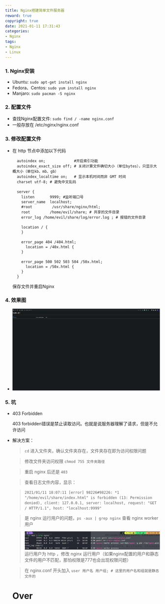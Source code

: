 ```yaml
---
title: Nginx搭建简单文件服务器
reward: true
copyright: true
date: 2021-01-11 17:31:43
categories:
- Nginx
tags:
- Nginx
- Linux
---
```



### 1. Nginx安装
  * Ubuntu: ```sudo apt-get install nginx```
  * Fedora、Centos: ```sudo yum install nginx```
  * Manjaro: ```sudo pacman -S nginx```
  
### 2. 配置文件
  * 查找Nginx配置文件: ```sudo find / -name nginx.conf```
  * 一般存放在 /etc/nginx/nginx.conf

### 3. 修改配置文件
  * 在 http 节点中添加以下代码
    ```
      autoindex on;             #开启索引功能
      autoindex_exact_size off; # 关闭计算文件确切大小（单位bytes），只显示大概大小（单位kb、mb、gb）
      autoindex_localtime on;   # 显示本机时间而非 GMT 时间
      charset utf-8; # 避免中文乱码

      server {
        listen       9999; #监听端口号
        server_name  localhost;
        #root         /usr/share/nginx/html;
        root         /home/evil/share; # 共享的文件目录
        error_log /home/evil/share/log/error.log ; # 报错的文件目录

        location / {
        }

        error_page 404 /404.html;
          location = /40x.html {
        }

        error_page 500 502 503 504 /50x.html;
          location = /50x.html {
        }
      }
    ```
    保存文件并重启Nginx

### 4. 效果图
  * ![](/images/Nginx简单文件服务器.jpeg)

### 5. 坑
  * 403 Forbidden 
  
    403 forbidden错误是禁止读取访问。也就是说服务器理解了请求，但是不允许访问

  * 解决方案：
    
    > ```cd``` 进入文件夹，确认文件夹存在，文件夹存在即为访问权限问题

    > 修改文件夹访问权限 ```chmod 755 文件夹路径```

    > 重启 nginx 后还是 ```403``` 

    > 查看日志文件内容，显示：
    
    > ```2021/01/11 18:07:11 [error] 98226#98226: *1 "/home/evil/share/index.html" is forbidden (13: Permission denied), client: 127.0.0.1, server: localhost, request: "GET / HTTP/1.1", host: "localhost:9999"```

    > 是 nginx 运行用户的问题，```ps -aux | grep nginx``` 查看 nginx worker 用户

    > ![](/images/Nginx简单文件服务器2.jpeg)
    > 运行用户为 http ，修改 nginx 运行用户（如果nginx配置的用户和静态文件的用户不匹配，那怕权限是777也会出现权限问题）

    > 在 nginx.conf 开头加入 ```user 用户名 用户组; # 这里的用户名和组就是静态文件的```

    # Over




